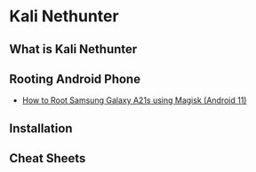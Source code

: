# Kali Nethunter

## What is Kali Nethunter


## Rooting Android Phone

* [How to Root Samsung Galaxy A21s using Magisk (Android 11)](https://magiskapp.com/root-samsung-galaxy-a21s-using-magisk/)


## Installation





## Cheat Sheets



